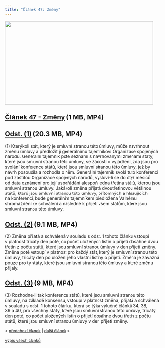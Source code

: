 ```yaml
---
title: "Článek 47: Změny"
---
```


<div id="c1004632" class="csc-frame csc-frame-frame1">
<div class="csc-textpic csc-textpic-center csc-textpic-above"><img src="https://www.ochrance.cz/uploads/pics/zastupny-obrazek_c234e2.jpg" width="480" height="270" border="0" alt="" />
<h2><a href="/uploads-import/CRPD/Umluva/Clanek_47.mp4" target="_blank">Článek 47 -&nbsp;Změny</a>&nbsp;(1&nbsp;MB,&nbsp;MP4)</h2></div>
<div class="csc-textpic-clear"><!-- --></div></div>
<div id="c1005385" class="csc-frame csc-frame-frame1">
<h2><a href="/uploads-import/CRPD/Umluva/Clanek_47-1.mp4" target="_blank">Odst. (1)</a>&nbsp;(20.3&nbsp;MB,&nbsp;MP4)</h2>
<p>(1) Kterýkoli stát, který je smluvní stranou této úmluvy, může navrhnout změnu úmluvy a
předložit ji generálnímu tajemníkovi Organizace spojených národů. Generální tajemník
poté seznámí s&nbsp;navrhovanými změnami státy, které jsou smluvní stranou této úmluvy, se
žádostí o&nbsp;vyjádření, zda jsou pro svolání konference států, které jsou smluvní stranou této
úmluvy, jež by návrh posoudila a&nbsp;rozhodla o&nbsp;něm. Generální tajemník svolá tuto konferenci
pod záštitou Organizace spojených národů, vysloví-li se do&nbsp;čtyř měsíců od&nbsp;data oznámení pro
její uspořádání alespoň jedna třetina států, kterou jsou smluvní stranou úmluvy. Jakákoli
změna přijatá dvoutřetinovou většinou států, které jsou smluvní stranou této úmluvy,
přítomných a&nbsp;hlasujících na&nbsp;konferenci, bude generálním tajemníkem předložena Valnému
shromáždění ke&nbsp;schválení a&nbsp;následně k&nbsp;přijetí všem státům, které jsou smluvní stranou této
úmluvy. </p></div>
<div id="c1005386" class="csc-frame csc-frame-frame1">
<h2><a href="/uploads-import/CRPD/Umluva/Clanek_47-2.mp4" target="_blank">Odst. (2)</a>&nbsp;(9.1&nbsp;MB,&nbsp;MP4)</h2>
<p>(2) Změna přijatá a&nbsp;schválená v&nbsp;souladu s&nbsp;odst.&nbsp;1&nbsp;tohoto článku vstoupí v&nbsp;platnost třicátý
den poté, co počet uložených listin o&nbsp;přijetí dosáhne dvou třetin z&nbsp;počtu států, které jsou
smluvní stranou úmluvy v&nbsp;den přijetí změny. Změna poté vstoupí v&nbsp;platnost pro každý stát,
který je smluvní stranou této úmluvy, třicátý den po&nbsp;uložení jeho vlastní listiny o&nbsp;přijetí.
Změna je závazná pouze pro ty státy, které jsou smluvní stranou této úmluvy a&nbsp;které
změnu přijaly. </p></div>
<div id="c1005387" class="csc-frame csc-frame-frame1">
<h2><a href="/uploads-import/CRPD/Umluva/Clanek_47-3.mp4" target="_blank">Odst. (3)</a>&nbsp;(9&nbsp;MB,&nbsp;MP4)</h2>
<p>(3) Rozhodne-li tak konference států, které jsou smluvní stranou této úmluvy, na&nbsp;základě
konsensu, vstoupí v&nbsp;platnost změna, přijatá a&nbsp;schválená v&nbsp;souladu s&nbsp;odst.&nbsp;1&nbsp;tohoto článku,
která se týká výlučně článků 34, 38, 39&nbsp;a&nbsp;40, pro všechny státy, které jsou smluvní stranou této
úmluvy, třicátý den poté, co počet uložených listin o&nbsp;přijetí dosáhne dvou třetin z&nbsp;počtu
států, které jsou smluvní stranou úmluvy v&nbsp;den přijetí změny. </p></div>
<div id="c1005396" class="csc-frame csc-frame-frame1">
<p class="align-center" style="line-height: 17.92px; font-size: 12.8px;">&lt;&nbsp;<a href="/monitorovani-prav-lidi-se-zdravotnim-postizenim/umluva-ve-znakovem-jazyce/clanek-46-vyhrady/">předchozí článek</a>&nbsp;|&nbsp;<a href="/monitorovani-prav-lidi-se-zdravotnim-postizenim/umluva-ve-znakovem-jazyce/clanek-48-vypovezeni/">další článek</a>&nbsp;&gt;</p>
<p class="align-center" style="line-height: 17.92px; font-size: 12.8px;"><a href="/monitorovani-prav-lidi-se-zdravotnim-postizenim/umluva-ve-znakovem-jazyce/">výpis všech článků</a></p></div></div>
